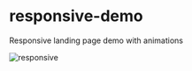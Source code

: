 # responsive-demo
Responsive landing page demo with animations

![responsive](https://cloud.githubusercontent.com/assets/14319917/22302269/e5871d0e-e2e2-11e6-8ab1-c3af0a2674c6.gif)
